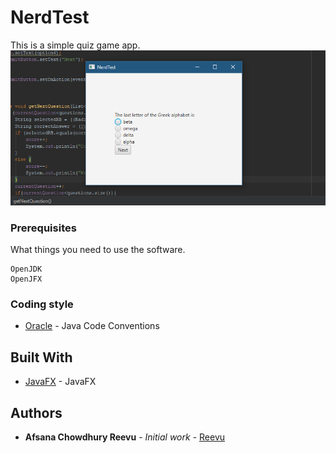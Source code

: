 # NerdTest

This is a simple quiz game app.
![Screenshot](screenshot.png)

### Prerequisites

What things you need to use the software.

```
OpenJDK
OpenJFX
```


### Coding style

* [Oracle](https://www.oracle.com/technetwork/java/codeconventions-150003.pdf) - Java Code Conventions



## Built With

* [JavaFX](https://openjfx.io/) - JavaFX
 

## Authors

* **Afsana Chowdhury Reevu** - *Initial work* - [Reevu](https://github.com/AfsanaRv)

